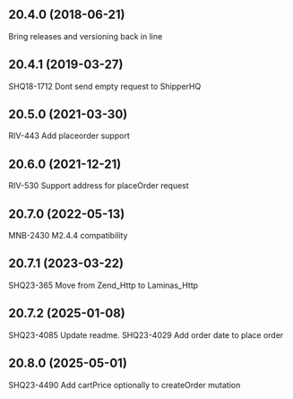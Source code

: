 ## 20.4.0 (2018-06-21)
Bring releases and versioning back in line


## 20.4.1 (2019-03-27)
SHQ18-1712 Dont send empty request to ShipperHQ


## 20.5.0 (2021-03-30)
RIV-443 Add placeorder support


## 20.6.0 (2021-12-21)
RIV-530 Support address for placeOrder request


## 20.7.0 (2022-05-13)
MNB-2430 M2.4.4 compatibility


## 20.7.1 (2023-03-22)
SHQ23-365 Move from Zend_Http to Laminas_Http


## 20.7.2 (2025-01-08)
SHQ23-4085 Update readme. SHQ23-4029 Add order date to place order


## 20.8.0 (2025-05-01)
SHQ23-4490 Add cartPrice optionally to createOrder mutation


